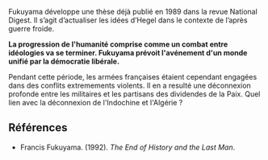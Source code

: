 Fukuyama développe une thèse déjà publié en 1989 dans la revue National Digest. Il s’agit d’actualiser les idées d’Hegel dans le contexte de l’après guerre froide.

**La progression de l'humanité comprise comme un combat entre idéologies va se terminer. Fukuyama prévoit l'avénement d'un monde unifié par la démocratie libérale.**

Pendant cette période, les armées françaises étaient cependant engagées dans des conflits extremements violents. Il en a resulté une déconnexion profonde entre les militaires et les partisans des dividendes de la Paix. Quel lien avec la déconnexion de l'Indochine et l'Algérie ?

## Références

- Francis Fukuyama. (1992). _The End of History and the Last Man_.
